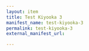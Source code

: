 ```yaml
---
layout: item
title: Test Kiyooka 3
manifest_name: test-kiyooka-3
permalink: test-kiyooka-3
external_manifest_url: 

---
```

<!-- Add an essay or interpretive material below this line,
using HTML or markdown.  Do not modify this file above this line -->
